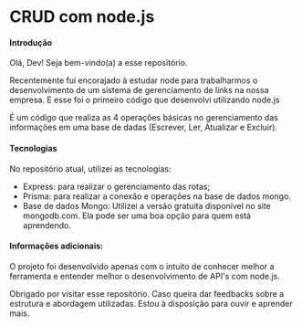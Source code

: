 # CRUD com node.js

#### Introdução
Olá, Dev! 
Seja bem-vindo(a) a esse repositório. 

Recentemente fui encorajado à estudar node para trabalharmos o desenvolvimento de um sistema de gerenciamento de links na nossa empresa. E esse foi o primeiro código que desenvolvi utilizando node.js

É um código que realiza as 4 operações básicas no gerenciamento das informações em uma base de dadas (Escrever, Ler, Atualizar e Excluir). 

#### Tecnologias
No repositório atual, utilizei as tecnologias:
- Express: para realizar o gerenciamento das rotas;
- Prisma: para realizar a conexão e operações na base de dados mongo.
- Base de dados Mongo: Utilizei a versão gratuita disponível no site mongodb.com. Ela pode ser uma boa opção para quem está aprendendo.

#### Informações adicionais:
O projeto foi desenvolvido apenas com o intuito de conhecer melhor a ferramenta e entender melhor o desenvolvimento de API's com node.js. 

Obrigado por visitar esse repositório. Caso queira dar feedbacks sobre a estrutura e abordagem utilizadas. Estou à disposição para ouvir e aprender mais. 
